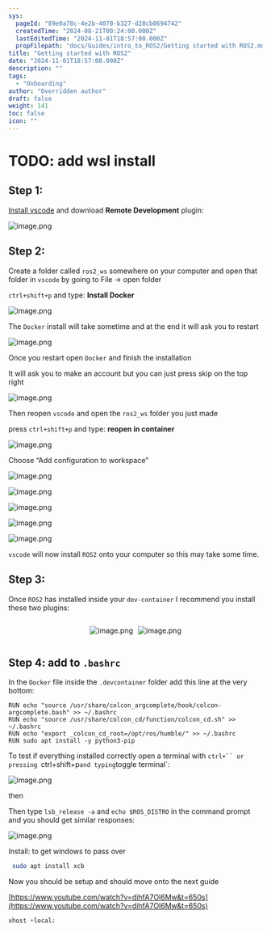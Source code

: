 ```yaml
---
sys:
  pageId: "89e0a78c-4e2b-4070-b327-d28cb0694742"
  createdTime: "2024-08-21T00:24:00.000Z"
  lastEditedTime: "2024-11-01T18:57:00.000Z"
  propFilepath: "docs/Guides/intro_to_ROS2/Getting started with ROS2.md"
title: "Getting started with ROS2"
date: "2024-11-01T18:57:00.000Z"
description: ""
tags:
  - "Onboarding"
author: "Overridden author"
draft: false
weight: 141
toc: false
icon: ""
---
```


# TODO: add wsl install

## Step 1:

[Install vscode](https://code.visualstudio.com/download) and download **Remote Development** plugin:

![image.png](https://prod-files-secure.s3.us-west-2.amazonaws.com/d518164a-d88e-44d1-a4ee-3adb3bd8bce0/efb52993-1881-4a40-b95e-6f020334f022/image.png?X-Amz-Algorithm=AWS4-HMAC-SHA256&X-Amz-Content-Sha256=UNSIGNED-PAYLOAD&X-Amz-Credential=ASIAZI2LB4663PQKSZHP%2F20250401%2Fus-west-2%2Fs3%2Faws4_request&X-Amz-Date=20250401T132051Z&X-Amz-Expires=3600&X-Amz-Security-Token=IQoJb3JpZ2luX2VjEFUaCXVzLXdlc3QtMiJHMEUCIA57IhBV%2BBQ7YUKAShoLjgYI2W5kk1SBA7gbq82EDBJDAiEA4%2Bau2yU4WHHoeNFZuBFzq0h2UVaWrXDD9EfmlTX75ZgqiAQIvv%2F%2F%2F%2F%2F%2F%2F%2F%2F%2FARAAGgw2Mzc0MjMxODM4MDUiDJgKbqUkaBVfmPQbaSrcA%2BjiYqREHPedBKN7tuHsQHC6hDva5mRHZ0yyIMfd3R2yJqOoHyPcYzTPCEdgQDDWyrba5LZpKAhYUaH8%2F4JysEmp99NHUN5SyuUR5st%2F9GVCRMwVFY6Xw4i0cNHVYCd3l%2B5meotB6L3O3NoaSgOGSIEASN9j0MGnbjsIqmZX%2Bp7y2u0SCsI72BRtLSn34uXBawXxg6SNwao%2BLw8cBXz7MlxU09MdepQo38Tc4%2BWHsuLyEL39OOVbZEUhe6iCLCyIkExs51Ll1ezMCD1dZRQahl0g7IsRQdaYH2ma8DdR34jdWWHY10HSpqEwWIZQ7d53DszgAFs473PwfuximjWp%2BVu%2B6RWmIZyD1AJDM4gRVzfK4ppHU6GvTkSDiLzNeMUfwCxqKX6RmYgMMy3n5ebcggvO6P094Lz6c30KvE1k%2BIkGgDQSlS0FGd6jpHKIidgWm0OcD8W64MES7Ndjdd5rYfSzd2szm%2FeFOcbnucWQ%2Frp%2F9Hg0wdv2cTT5lqyHkwfOrOH2TrFSj7nQ7lyEK2nCZKseCkiPf5b2rTUKsoL2xPP84jjZwl13u1T9cZOSqIiKuMMAIF1nbdqC6zTAuxDZsypcGaPcTpDOMXmegm0dniKurFsXklqx9tAcK3G7MNC3r78GOqUB4KP9dldD6%2BzeTBeiJJ2MEV%2Bh5x2Qdeo%2F0W0dUp3LWdXcq0Qrq6tRRddEC%2FgIYNn0PArDxBzfaM2FWTkpnI%2BL%2Fn7OWt6%2FL31PcFBX0wj7akqX39tayPFnwaAUGrtWUascgt0WjX7U4eJ4sBzRwCV7ytv%2FFYeWB%2BvbRxXU2K6yqh9GQpKhX%2BgR43dgxNFJdbKr6l0AxIOOLzC67fU4hUGUeSbX%2BT%2Bh&X-Amz-Signature=1e714af7ff666b8a11218111eb0fb3af74cc007b38722055fe59e0636f729b0e&X-Amz-SignedHeaders=host&x-id=GetObject)

## Step 2:

Create a folder called `ros2_ws` somewhere on your computer and open that folder in `vscode` by going to File → open folder 

`ctrl+shift+p` and type: **Install Docker**

![image.png](https://prod-files-secure.s3.us-west-2.amazonaws.com/d518164a-d88e-44d1-a4ee-3adb3bd8bce0/2269dc0e-1cd5-47ff-bceb-c04ad9b2eab0/image.png?X-Amz-Algorithm=AWS4-HMAC-SHA256&X-Amz-Content-Sha256=UNSIGNED-PAYLOAD&X-Amz-Credential=ASIAZI2LB4663PQKSZHP%2F20250401%2Fus-west-2%2Fs3%2Faws4_request&X-Amz-Date=20250401T132051Z&X-Amz-Expires=3600&X-Amz-Security-Token=IQoJb3JpZ2luX2VjEFUaCXVzLXdlc3QtMiJHMEUCIA57IhBV%2BBQ7YUKAShoLjgYI2W5kk1SBA7gbq82EDBJDAiEA4%2Bau2yU4WHHoeNFZuBFzq0h2UVaWrXDD9EfmlTX75ZgqiAQIvv%2F%2F%2F%2F%2F%2F%2F%2F%2F%2FARAAGgw2Mzc0MjMxODM4MDUiDJgKbqUkaBVfmPQbaSrcA%2BjiYqREHPedBKN7tuHsQHC6hDva5mRHZ0yyIMfd3R2yJqOoHyPcYzTPCEdgQDDWyrba5LZpKAhYUaH8%2F4JysEmp99NHUN5SyuUR5st%2F9GVCRMwVFY6Xw4i0cNHVYCd3l%2B5meotB6L3O3NoaSgOGSIEASN9j0MGnbjsIqmZX%2Bp7y2u0SCsI72BRtLSn34uXBawXxg6SNwao%2BLw8cBXz7MlxU09MdepQo38Tc4%2BWHsuLyEL39OOVbZEUhe6iCLCyIkExs51Ll1ezMCD1dZRQahl0g7IsRQdaYH2ma8DdR34jdWWHY10HSpqEwWIZQ7d53DszgAFs473PwfuximjWp%2BVu%2B6RWmIZyD1AJDM4gRVzfK4ppHU6GvTkSDiLzNeMUfwCxqKX6RmYgMMy3n5ebcggvO6P094Lz6c30KvE1k%2BIkGgDQSlS0FGd6jpHKIidgWm0OcD8W64MES7Ndjdd5rYfSzd2szm%2FeFOcbnucWQ%2Frp%2F9Hg0wdv2cTT5lqyHkwfOrOH2TrFSj7nQ7lyEK2nCZKseCkiPf5b2rTUKsoL2xPP84jjZwl13u1T9cZOSqIiKuMMAIF1nbdqC6zTAuxDZsypcGaPcTpDOMXmegm0dniKurFsXklqx9tAcK3G7MNC3r78GOqUB4KP9dldD6%2BzeTBeiJJ2MEV%2Bh5x2Qdeo%2F0W0dUp3LWdXcq0Qrq6tRRddEC%2FgIYNn0PArDxBzfaM2FWTkpnI%2BL%2Fn7OWt6%2FL31PcFBX0wj7akqX39tayPFnwaAUGrtWUascgt0WjX7U4eJ4sBzRwCV7ytv%2FFYeWB%2BvbRxXU2K6yqh9GQpKhX%2BgR43dgxNFJdbKr6l0AxIOOLzC67fU4hUGUeSbX%2BT%2Bh&X-Amz-Signature=b3ccb31bf024e80f54a81a1b09c4d1993038c48e8aef080e95ec4184ca551edf&X-Amz-SignedHeaders=host&x-id=GetObject)

The `Docker` install will take sometime and at the end it will ask you to restart

![image.png](https://prod-files-secure.s3.us-west-2.amazonaws.com/d518164a-d88e-44d1-a4ee-3adb3bd8bce0/ed233f78-be33-4b1f-b89c-9c346c0e961e/image.png?X-Amz-Algorithm=AWS4-HMAC-SHA256&X-Amz-Content-Sha256=UNSIGNED-PAYLOAD&X-Amz-Credential=ASIAZI2LB4663PQKSZHP%2F20250401%2Fus-west-2%2Fs3%2Faws4_request&X-Amz-Date=20250401T132051Z&X-Amz-Expires=3600&X-Amz-Security-Token=IQoJb3JpZ2luX2VjEFUaCXVzLXdlc3QtMiJHMEUCIA57IhBV%2BBQ7YUKAShoLjgYI2W5kk1SBA7gbq82EDBJDAiEA4%2Bau2yU4WHHoeNFZuBFzq0h2UVaWrXDD9EfmlTX75ZgqiAQIvv%2F%2F%2F%2F%2F%2F%2F%2F%2F%2FARAAGgw2Mzc0MjMxODM4MDUiDJgKbqUkaBVfmPQbaSrcA%2BjiYqREHPedBKN7tuHsQHC6hDva5mRHZ0yyIMfd3R2yJqOoHyPcYzTPCEdgQDDWyrba5LZpKAhYUaH8%2F4JysEmp99NHUN5SyuUR5st%2F9GVCRMwVFY6Xw4i0cNHVYCd3l%2B5meotB6L3O3NoaSgOGSIEASN9j0MGnbjsIqmZX%2Bp7y2u0SCsI72BRtLSn34uXBawXxg6SNwao%2BLw8cBXz7MlxU09MdepQo38Tc4%2BWHsuLyEL39OOVbZEUhe6iCLCyIkExs51Ll1ezMCD1dZRQahl0g7IsRQdaYH2ma8DdR34jdWWHY10HSpqEwWIZQ7d53DszgAFs473PwfuximjWp%2BVu%2B6RWmIZyD1AJDM4gRVzfK4ppHU6GvTkSDiLzNeMUfwCxqKX6RmYgMMy3n5ebcggvO6P094Lz6c30KvE1k%2BIkGgDQSlS0FGd6jpHKIidgWm0OcD8W64MES7Ndjdd5rYfSzd2szm%2FeFOcbnucWQ%2Frp%2F9Hg0wdv2cTT5lqyHkwfOrOH2TrFSj7nQ7lyEK2nCZKseCkiPf5b2rTUKsoL2xPP84jjZwl13u1T9cZOSqIiKuMMAIF1nbdqC6zTAuxDZsypcGaPcTpDOMXmegm0dniKurFsXklqx9tAcK3G7MNC3r78GOqUB4KP9dldD6%2BzeTBeiJJ2MEV%2Bh5x2Qdeo%2F0W0dUp3LWdXcq0Qrq6tRRddEC%2FgIYNn0PArDxBzfaM2FWTkpnI%2BL%2Fn7OWt6%2FL31PcFBX0wj7akqX39tayPFnwaAUGrtWUascgt0WjX7U4eJ4sBzRwCV7ytv%2FFYeWB%2BvbRxXU2K6yqh9GQpKhX%2BgR43dgxNFJdbKr6l0AxIOOLzC67fU4hUGUeSbX%2BT%2Bh&X-Amz-Signature=e302c7c1ae046046f022d3a0aa16574bf462cda0038d973b69e3fd9cadf2b4d0&X-Amz-SignedHeaders=host&x-id=GetObject)

Once you restart open `Docker` and finish the installation

It will ask you to make an account but you can just press skip on the top right

![image.png](https://prod-files-secure.s3.us-west-2.amazonaws.com/d518164a-d88e-44d1-a4ee-3adb3bd8bce0/21010ad9-1659-4fd9-9f59-9932a09b2a3d/image.png?X-Amz-Algorithm=AWS4-HMAC-SHA256&X-Amz-Content-Sha256=UNSIGNED-PAYLOAD&X-Amz-Credential=ASIAZI2LB4663PQKSZHP%2F20250401%2Fus-west-2%2Fs3%2Faws4_request&X-Amz-Date=20250401T132051Z&X-Amz-Expires=3600&X-Amz-Security-Token=IQoJb3JpZ2luX2VjEFUaCXVzLXdlc3QtMiJHMEUCIA57IhBV%2BBQ7YUKAShoLjgYI2W5kk1SBA7gbq82EDBJDAiEA4%2Bau2yU4WHHoeNFZuBFzq0h2UVaWrXDD9EfmlTX75ZgqiAQIvv%2F%2F%2F%2F%2F%2F%2F%2F%2F%2FARAAGgw2Mzc0MjMxODM4MDUiDJgKbqUkaBVfmPQbaSrcA%2BjiYqREHPedBKN7tuHsQHC6hDva5mRHZ0yyIMfd3R2yJqOoHyPcYzTPCEdgQDDWyrba5LZpKAhYUaH8%2F4JysEmp99NHUN5SyuUR5st%2F9GVCRMwVFY6Xw4i0cNHVYCd3l%2B5meotB6L3O3NoaSgOGSIEASN9j0MGnbjsIqmZX%2Bp7y2u0SCsI72BRtLSn34uXBawXxg6SNwao%2BLw8cBXz7MlxU09MdepQo38Tc4%2BWHsuLyEL39OOVbZEUhe6iCLCyIkExs51Ll1ezMCD1dZRQahl0g7IsRQdaYH2ma8DdR34jdWWHY10HSpqEwWIZQ7d53DszgAFs473PwfuximjWp%2BVu%2B6RWmIZyD1AJDM4gRVzfK4ppHU6GvTkSDiLzNeMUfwCxqKX6RmYgMMy3n5ebcggvO6P094Lz6c30KvE1k%2BIkGgDQSlS0FGd6jpHKIidgWm0OcD8W64MES7Ndjdd5rYfSzd2szm%2FeFOcbnucWQ%2Frp%2F9Hg0wdv2cTT5lqyHkwfOrOH2TrFSj7nQ7lyEK2nCZKseCkiPf5b2rTUKsoL2xPP84jjZwl13u1T9cZOSqIiKuMMAIF1nbdqC6zTAuxDZsypcGaPcTpDOMXmegm0dniKurFsXklqx9tAcK3G7MNC3r78GOqUB4KP9dldD6%2BzeTBeiJJ2MEV%2Bh5x2Qdeo%2F0W0dUp3LWdXcq0Qrq6tRRddEC%2FgIYNn0PArDxBzfaM2FWTkpnI%2BL%2Fn7OWt6%2FL31PcFBX0wj7akqX39tayPFnwaAUGrtWUascgt0WjX7U4eJ4sBzRwCV7ytv%2FFYeWB%2BvbRxXU2K6yqh9GQpKhX%2BgR43dgxNFJdbKr6l0AxIOOLzC67fU4hUGUeSbX%2BT%2Bh&X-Amz-Signature=a35e5b99f81b984f0d10412f645f32cbfc47e124aa14543185ad623ff197b978&X-Amz-SignedHeaders=host&x-id=GetObject)

Then reopen `vscode` and open the `ros2_ws` folder you just made

press `ctrl+shift+p` and type: **reopen in container**

![image.png](https://prod-files-secure.s3.us-west-2.amazonaws.com/d518164a-d88e-44d1-a4ee-3adb3bd8bce0/4e93b8c2-41ad-488c-8095-c74205196118/image.png?X-Amz-Algorithm=AWS4-HMAC-SHA256&X-Amz-Content-Sha256=UNSIGNED-PAYLOAD&X-Amz-Credential=ASIAZI2LB4663PQKSZHP%2F20250401%2Fus-west-2%2Fs3%2Faws4_request&X-Amz-Date=20250401T132051Z&X-Amz-Expires=3600&X-Amz-Security-Token=IQoJb3JpZ2luX2VjEFUaCXVzLXdlc3QtMiJHMEUCIA57IhBV%2BBQ7YUKAShoLjgYI2W5kk1SBA7gbq82EDBJDAiEA4%2Bau2yU4WHHoeNFZuBFzq0h2UVaWrXDD9EfmlTX75ZgqiAQIvv%2F%2F%2F%2F%2F%2F%2F%2F%2F%2FARAAGgw2Mzc0MjMxODM4MDUiDJgKbqUkaBVfmPQbaSrcA%2BjiYqREHPedBKN7tuHsQHC6hDva5mRHZ0yyIMfd3R2yJqOoHyPcYzTPCEdgQDDWyrba5LZpKAhYUaH8%2F4JysEmp99NHUN5SyuUR5st%2F9GVCRMwVFY6Xw4i0cNHVYCd3l%2B5meotB6L3O3NoaSgOGSIEASN9j0MGnbjsIqmZX%2Bp7y2u0SCsI72BRtLSn34uXBawXxg6SNwao%2BLw8cBXz7MlxU09MdepQo38Tc4%2BWHsuLyEL39OOVbZEUhe6iCLCyIkExs51Ll1ezMCD1dZRQahl0g7IsRQdaYH2ma8DdR34jdWWHY10HSpqEwWIZQ7d53DszgAFs473PwfuximjWp%2BVu%2B6RWmIZyD1AJDM4gRVzfK4ppHU6GvTkSDiLzNeMUfwCxqKX6RmYgMMy3n5ebcggvO6P094Lz6c30KvE1k%2BIkGgDQSlS0FGd6jpHKIidgWm0OcD8W64MES7Ndjdd5rYfSzd2szm%2FeFOcbnucWQ%2Frp%2F9Hg0wdv2cTT5lqyHkwfOrOH2TrFSj7nQ7lyEK2nCZKseCkiPf5b2rTUKsoL2xPP84jjZwl13u1T9cZOSqIiKuMMAIF1nbdqC6zTAuxDZsypcGaPcTpDOMXmegm0dniKurFsXklqx9tAcK3G7MNC3r78GOqUB4KP9dldD6%2BzeTBeiJJ2MEV%2Bh5x2Qdeo%2F0W0dUp3LWdXcq0Qrq6tRRddEC%2FgIYNn0PArDxBzfaM2FWTkpnI%2BL%2Fn7OWt6%2FL31PcFBX0wj7akqX39tayPFnwaAUGrtWUascgt0WjX7U4eJ4sBzRwCV7ytv%2FFYeWB%2BvbRxXU2K6yqh9GQpKhX%2BgR43dgxNFJdbKr6l0AxIOOLzC67fU4hUGUeSbX%2BT%2Bh&X-Amz-Signature=61cf35fc3275e1e80961e1953769d8acdd0e0133168b9055bdc456ba097a3e7f&X-Amz-SignedHeaders=host&x-id=GetObject)

Choose “Add configuration to workspace”

![image.png](https://prod-files-secure.s3.us-west-2.amazonaws.com/d518164a-d88e-44d1-a4ee-3adb3bd8bce0/9560b282-5060-4989-ba37-97e7b2c22476/image.png?X-Amz-Algorithm=AWS4-HMAC-SHA256&X-Amz-Content-Sha256=UNSIGNED-PAYLOAD&X-Amz-Credential=ASIAZI2LB4663PQKSZHP%2F20250401%2Fus-west-2%2Fs3%2Faws4_request&X-Amz-Date=20250401T132051Z&X-Amz-Expires=3600&X-Amz-Security-Token=IQoJb3JpZ2luX2VjEFUaCXVzLXdlc3QtMiJHMEUCIA57IhBV%2BBQ7YUKAShoLjgYI2W5kk1SBA7gbq82EDBJDAiEA4%2Bau2yU4WHHoeNFZuBFzq0h2UVaWrXDD9EfmlTX75ZgqiAQIvv%2F%2F%2F%2F%2F%2F%2F%2F%2F%2FARAAGgw2Mzc0MjMxODM4MDUiDJgKbqUkaBVfmPQbaSrcA%2BjiYqREHPedBKN7tuHsQHC6hDva5mRHZ0yyIMfd3R2yJqOoHyPcYzTPCEdgQDDWyrba5LZpKAhYUaH8%2F4JysEmp99NHUN5SyuUR5st%2F9GVCRMwVFY6Xw4i0cNHVYCd3l%2B5meotB6L3O3NoaSgOGSIEASN9j0MGnbjsIqmZX%2Bp7y2u0SCsI72BRtLSn34uXBawXxg6SNwao%2BLw8cBXz7MlxU09MdepQo38Tc4%2BWHsuLyEL39OOVbZEUhe6iCLCyIkExs51Ll1ezMCD1dZRQahl0g7IsRQdaYH2ma8DdR34jdWWHY10HSpqEwWIZQ7d53DszgAFs473PwfuximjWp%2BVu%2B6RWmIZyD1AJDM4gRVzfK4ppHU6GvTkSDiLzNeMUfwCxqKX6RmYgMMy3n5ebcggvO6P094Lz6c30KvE1k%2BIkGgDQSlS0FGd6jpHKIidgWm0OcD8W64MES7Ndjdd5rYfSzd2szm%2FeFOcbnucWQ%2Frp%2F9Hg0wdv2cTT5lqyHkwfOrOH2TrFSj7nQ7lyEK2nCZKseCkiPf5b2rTUKsoL2xPP84jjZwl13u1T9cZOSqIiKuMMAIF1nbdqC6zTAuxDZsypcGaPcTpDOMXmegm0dniKurFsXklqx9tAcK3G7MNC3r78GOqUB4KP9dldD6%2BzeTBeiJJ2MEV%2Bh5x2Qdeo%2F0W0dUp3LWdXcq0Qrq6tRRddEC%2FgIYNn0PArDxBzfaM2FWTkpnI%2BL%2Fn7OWt6%2FL31PcFBX0wj7akqX39tayPFnwaAUGrtWUascgt0WjX7U4eJ4sBzRwCV7ytv%2FFYeWB%2BvbRxXU2K6yqh9GQpKhX%2BgR43dgxNFJdbKr6l0AxIOOLzC67fU4hUGUeSbX%2BT%2Bh&X-Amz-Signature=4c8f257248f80bf424b231a188f0e29d1178879668173a2e6ec4ecd84bc9a6fe&X-Amz-SignedHeaders=host&x-id=GetObject)

![image.png](https://prod-files-secure.s3.us-west-2.amazonaws.com/d518164a-d88e-44d1-a4ee-3adb3bd8bce0/2ee63f81-886b-48e8-a553-dc6e5eac99e4/image.png?X-Amz-Algorithm=AWS4-HMAC-SHA256&X-Amz-Content-Sha256=UNSIGNED-PAYLOAD&X-Amz-Credential=ASIAZI2LB4663PQKSZHP%2F20250401%2Fus-west-2%2Fs3%2Faws4_request&X-Amz-Date=20250401T132051Z&X-Amz-Expires=3600&X-Amz-Security-Token=IQoJb3JpZ2luX2VjEFUaCXVzLXdlc3QtMiJHMEUCIA57IhBV%2BBQ7YUKAShoLjgYI2W5kk1SBA7gbq82EDBJDAiEA4%2Bau2yU4WHHoeNFZuBFzq0h2UVaWrXDD9EfmlTX75ZgqiAQIvv%2F%2F%2F%2F%2F%2F%2F%2F%2F%2FARAAGgw2Mzc0MjMxODM4MDUiDJgKbqUkaBVfmPQbaSrcA%2BjiYqREHPedBKN7tuHsQHC6hDva5mRHZ0yyIMfd3R2yJqOoHyPcYzTPCEdgQDDWyrba5LZpKAhYUaH8%2F4JysEmp99NHUN5SyuUR5st%2F9GVCRMwVFY6Xw4i0cNHVYCd3l%2B5meotB6L3O3NoaSgOGSIEASN9j0MGnbjsIqmZX%2Bp7y2u0SCsI72BRtLSn34uXBawXxg6SNwao%2BLw8cBXz7MlxU09MdepQo38Tc4%2BWHsuLyEL39OOVbZEUhe6iCLCyIkExs51Ll1ezMCD1dZRQahl0g7IsRQdaYH2ma8DdR34jdWWHY10HSpqEwWIZQ7d53DszgAFs473PwfuximjWp%2BVu%2B6RWmIZyD1AJDM4gRVzfK4ppHU6GvTkSDiLzNeMUfwCxqKX6RmYgMMy3n5ebcggvO6P094Lz6c30KvE1k%2BIkGgDQSlS0FGd6jpHKIidgWm0OcD8W64MES7Ndjdd5rYfSzd2szm%2FeFOcbnucWQ%2Frp%2F9Hg0wdv2cTT5lqyHkwfOrOH2TrFSj7nQ7lyEK2nCZKseCkiPf5b2rTUKsoL2xPP84jjZwl13u1T9cZOSqIiKuMMAIF1nbdqC6zTAuxDZsypcGaPcTpDOMXmegm0dniKurFsXklqx9tAcK3G7MNC3r78GOqUB4KP9dldD6%2BzeTBeiJJ2MEV%2Bh5x2Qdeo%2F0W0dUp3LWdXcq0Qrq6tRRddEC%2FgIYNn0PArDxBzfaM2FWTkpnI%2BL%2Fn7OWt6%2FL31PcFBX0wj7akqX39tayPFnwaAUGrtWUascgt0WjX7U4eJ4sBzRwCV7ytv%2FFYeWB%2BvbRxXU2K6yqh9GQpKhX%2BgR43dgxNFJdbKr6l0AxIOOLzC67fU4hUGUeSbX%2BT%2Bh&X-Amz-Signature=d61eed05d85288783d8402ea3e3348f1e3850a11755f776214c0ee391ad4238c&X-Amz-SignedHeaders=host&x-id=GetObject)

![image.png](https://prod-files-secure.s3.us-west-2.amazonaws.com/d518164a-d88e-44d1-a4ee-3adb3bd8bce0/ae1580b2-b048-407e-aed9-b584224a7a04/image.png?X-Amz-Algorithm=AWS4-HMAC-SHA256&X-Amz-Content-Sha256=UNSIGNED-PAYLOAD&X-Amz-Credential=ASIAZI2LB4663PQKSZHP%2F20250401%2Fus-west-2%2Fs3%2Faws4_request&X-Amz-Date=20250401T132051Z&X-Amz-Expires=3600&X-Amz-Security-Token=IQoJb3JpZ2luX2VjEFUaCXVzLXdlc3QtMiJHMEUCIA57IhBV%2BBQ7YUKAShoLjgYI2W5kk1SBA7gbq82EDBJDAiEA4%2Bau2yU4WHHoeNFZuBFzq0h2UVaWrXDD9EfmlTX75ZgqiAQIvv%2F%2F%2F%2F%2F%2F%2F%2F%2F%2FARAAGgw2Mzc0MjMxODM4MDUiDJgKbqUkaBVfmPQbaSrcA%2BjiYqREHPedBKN7tuHsQHC6hDva5mRHZ0yyIMfd3R2yJqOoHyPcYzTPCEdgQDDWyrba5LZpKAhYUaH8%2F4JysEmp99NHUN5SyuUR5st%2F9GVCRMwVFY6Xw4i0cNHVYCd3l%2B5meotB6L3O3NoaSgOGSIEASN9j0MGnbjsIqmZX%2Bp7y2u0SCsI72BRtLSn34uXBawXxg6SNwao%2BLw8cBXz7MlxU09MdepQo38Tc4%2BWHsuLyEL39OOVbZEUhe6iCLCyIkExs51Ll1ezMCD1dZRQahl0g7IsRQdaYH2ma8DdR34jdWWHY10HSpqEwWIZQ7d53DszgAFs473PwfuximjWp%2BVu%2B6RWmIZyD1AJDM4gRVzfK4ppHU6GvTkSDiLzNeMUfwCxqKX6RmYgMMy3n5ebcggvO6P094Lz6c30KvE1k%2BIkGgDQSlS0FGd6jpHKIidgWm0OcD8W64MES7Ndjdd5rYfSzd2szm%2FeFOcbnucWQ%2Frp%2F9Hg0wdv2cTT5lqyHkwfOrOH2TrFSj7nQ7lyEK2nCZKseCkiPf5b2rTUKsoL2xPP84jjZwl13u1T9cZOSqIiKuMMAIF1nbdqC6zTAuxDZsypcGaPcTpDOMXmegm0dniKurFsXklqx9tAcK3G7MNC3r78GOqUB4KP9dldD6%2BzeTBeiJJ2MEV%2Bh5x2Qdeo%2F0W0dUp3LWdXcq0Qrq6tRRddEC%2FgIYNn0PArDxBzfaM2FWTkpnI%2BL%2Fn7OWt6%2FL31PcFBX0wj7akqX39tayPFnwaAUGrtWUascgt0WjX7U4eJ4sBzRwCV7ytv%2FFYeWB%2BvbRxXU2K6yqh9GQpKhX%2BgR43dgxNFJdbKr6l0AxIOOLzC67fU4hUGUeSbX%2BT%2Bh&X-Amz-Signature=5a83996aba93c1f8d2806c60fcf41c055b923e1c4955d83ed90cb2f8be688535&X-Amz-SignedHeaders=host&x-id=GetObject)

![image.png](https://prod-files-secure.s3.us-west-2.amazonaws.com/d518164a-d88e-44d1-a4ee-3adb3bd8bce0/53255b28-f75e-430f-b9e3-c0ac8577e42b/image.png?X-Amz-Algorithm=AWS4-HMAC-SHA256&X-Amz-Content-Sha256=UNSIGNED-PAYLOAD&X-Amz-Credential=ASIAZI2LB4663PQKSZHP%2F20250401%2Fus-west-2%2Fs3%2Faws4_request&X-Amz-Date=20250401T132051Z&X-Amz-Expires=3600&X-Amz-Security-Token=IQoJb3JpZ2luX2VjEFUaCXVzLXdlc3QtMiJHMEUCIA57IhBV%2BBQ7YUKAShoLjgYI2W5kk1SBA7gbq82EDBJDAiEA4%2Bau2yU4WHHoeNFZuBFzq0h2UVaWrXDD9EfmlTX75ZgqiAQIvv%2F%2F%2F%2F%2F%2F%2F%2F%2F%2FARAAGgw2Mzc0MjMxODM4MDUiDJgKbqUkaBVfmPQbaSrcA%2BjiYqREHPedBKN7tuHsQHC6hDva5mRHZ0yyIMfd3R2yJqOoHyPcYzTPCEdgQDDWyrba5LZpKAhYUaH8%2F4JysEmp99NHUN5SyuUR5st%2F9GVCRMwVFY6Xw4i0cNHVYCd3l%2B5meotB6L3O3NoaSgOGSIEASN9j0MGnbjsIqmZX%2Bp7y2u0SCsI72BRtLSn34uXBawXxg6SNwao%2BLw8cBXz7MlxU09MdepQo38Tc4%2BWHsuLyEL39OOVbZEUhe6iCLCyIkExs51Ll1ezMCD1dZRQahl0g7IsRQdaYH2ma8DdR34jdWWHY10HSpqEwWIZQ7d53DszgAFs473PwfuximjWp%2BVu%2B6RWmIZyD1AJDM4gRVzfK4ppHU6GvTkSDiLzNeMUfwCxqKX6RmYgMMy3n5ebcggvO6P094Lz6c30KvE1k%2BIkGgDQSlS0FGd6jpHKIidgWm0OcD8W64MES7Ndjdd5rYfSzd2szm%2FeFOcbnucWQ%2Frp%2F9Hg0wdv2cTT5lqyHkwfOrOH2TrFSj7nQ7lyEK2nCZKseCkiPf5b2rTUKsoL2xPP84jjZwl13u1T9cZOSqIiKuMMAIF1nbdqC6zTAuxDZsypcGaPcTpDOMXmegm0dniKurFsXklqx9tAcK3G7MNC3r78GOqUB4KP9dldD6%2BzeTBeiJJ2MEV%2Bh5x2Qdeo%2F0W0dUp3LWdXcq0Qrq6tRRddEC%2FgIYNn0PArDxBzfaM2FWTkpnI%2BL%2Fn7OWt6%2FL31PcFBX0wj7akqX39tayPFnwaAUGrtWUascgt0WjX7U4eJ4sBzRwCV7ytv%2FFYeWB%2BvbRxXU2K6yqh9GQpKhX%2BgR43dgxNFJdbKr6l0AxIOOLzC67fU4hUGUeSbX%2BT%2Bh&X-Amz-Signature=cc6148ea47104bab0c42852741711d5a019c7b4e849aca1a4d3f41eb38b339cd&X-Amz-SignedHeaders=host&x-id=GetObject)

![image.png](https://prod-files-secure.s3.us-west-2.amazonaws.com/d518164a-d88e-44d1-a4ee-3adb3bd8bce0/7c562767-5af9-4ffb-97d1-327bcdf4ee00/image.png?X-Amz-Algorithm=AWS4-HMAC-SHA256&X-Amz-Content-Sha256=UNSIGNED-PAYLOAD&X-Amz-Credential=ASIAZI2LB4663PQKSZHP%2F20250401%2Fus-west-2%2Fs3%2Faws4_request&X-Amz-Date=20250401T132051Z&X-Amz-Expires=3600&X-Amz-Security-Token=IQoJb3JpZ2luX2VjEFUaCXVzLXdlc3QtMiJHMEUCIA57IhBV%2BBQ7YUKAShoLjgYI2W5kk1SBA7gbq82EDBJDAiEA4%2Bau2yU4WHHoeNFZuBFzq0h2UVaWrXDD9EfmlTX75ZgqiAQIvv%2F%2F%2F%2F%2F%2F%2F%2F%2F%2FARAAGgw2Mzc0MjMxODM4MDUiDJgKbqUkaBVfmPQbaSrcA%2BjiYqREHPedBKN7tuHsQHC6hDva5mRHZ0yyIMfd3R2yJqOoHyPcYzTPCEdgQDDWyrba5LZpKAhYUaH8%2F4JysEmp99NHUN5SyuUR5st%2F9GVCRMwVFY6Xw4i0cNHVYCd3l%2B5meotB6L3O3NoaSgOGSIEASN9j0MGnbjsIqmZX%2Bp7y2u0SCsI72BRtLSn34uXBawXxg6SNwao%2BLw8cBXz7MlxU09MdepQo38Tc4%2BWHsuLyEL39OOVbZEUhe6iCLCyIkExs51Ll1ezMCD1dZRQahl0g7IsRQdaYH2ma8DdR34jdWWHY10HSpqEwWIZQ7d53DszgAFs473PwfuximjWp%2BVu%2B6RWmIZyD1AJDM4gRVzfK4ppHU6GvTkSDiLzNeMUfwCxqKX6RmYgMMy3n5ebcggvO6P094Lz6c30KvE1k%2BIkGgDQSlS0FGd6jpHKIidgWm0OcD8W64MES7Ndjdd5rYfSzd2szm%2FeFOcbnucWQ%2Frp%2F9Hg0wdv2cTT5lqyHkwfOrOH2TrFSj7nQ7lyEK2nCZKseCkiPf5b2rTUKsoL2xPP84jjZwl13u1T9cZOSqIiKuMMAIF1nbdqC6zTAuxDZsypcGaPcTpDOMXmegm0dniKurFsXklqx9tAcK3G7MNC3r78GOqUB4KP9dldD6%2BzeTBeiJJ2MEV%2Bh5x2Qdeo%2F0W0dUp3LWdXcq0Qrq6tRRddEC%2FgIYNn0PArDxBzfaM2FWTkpnI%2BL%2Fn7OWt6%2FL31PcFBX0wj7akqX39tayPFnwaAUGrtWUascgt0WjX7U4eJ4sBzRwCV7ytv%2FFYeWB%2BvbRxXU2K6yqh9GQpKhX%2BgR43dgxNFJdbKr6l0AxIOOLzC67fU4hUGUeSbX%2BT%2Bh&X-Amz-Signature=ad361eed7d57c2627b208bf1b28c2eaaaad2e1563d3eaeb74b3f37189d437af2&X-Amz-SignedHeaders=host&x-id=GetObject)

`vscode` will now install `ROS2` onto your computer so this may take some time.

## Step 3:

Once `ROS2` has installed inside your `dev-container` I recommend you install these two plugins:

<div style="display: flex;flex-direction: row; column-gap:10px; max-width: 630px;justify-content: center;">
<div>

![image.png](https://prod-files-secure.s3.us-west-2.amazonaws.com/d518164a-d88e-44d1-a4ee-3adb3bd8bce0/3fc3d550-5a54-4ba1-ba6b-faa01cdb7369/image.png?X-Amz-Algorithm=AWS4-HMAC-SHA256&X-Amz-Content-Sha256=UNSIGNED-PAYLOAD&X-Amz-Credential=ASIAZI2LB4664ZOLM2UZ%2F20250401%2Fus-west-2%2Fs3%2Faws4_request&X-Amz-Date=20250401T132057Z&X-Amz-Expires=3600&X-Amz-Security-Token=IQoJb3JpZ2luX2VjEFUaCXVzLXdlc3QtMiJGMEQCICk8wo%2FHMuZQoKUuR9bRsKft%2Bg6NFQWGCePXP6e%2BajGgAiAV1z%2BFHY4PKT6Lv7yH6rNgYNO6TiZuuOZzYx5WEWCR6yqIBAi%2B%2F%2F%2F%2F%2F%2F%2F%2F%2F%2F8BEAAaDDYzNzQyMzE4MzgwNSIMmCTvWDqbJpvCGW8xKtwD9iKbgM0yIiuQXRuaNkMLdioWejTO5tDA0APgNTtKmjdDbxHCL3aQJ8E%2BotJ1KBjdEKzwfyJz5GWaVaJY%2BeY%2F%2F4mV8xvPUIQycEz92bck%2Btewxm7GC48yHn2xNHptB7uJg7HNbn%2BUVk9Ike0QBmTUXf1wHR8UC5Tv%2FQFKYM1ojxURY1XSk%2BcW9sSxmjMSuM7Q9qqCfHVT%2B%2BnIDSUlc9F7kktXDkrRkGOcITk8XkP11SyfloCjNTf4AHp2D81uP3VOCyYVqw%2B1VVo3TnIaafbkx%2BfEvxIMFDHx8ZVnfKQIRSnrT7bHLCqw5mT2VTRXnObgPyQe7DJMYAGiIT1zsTRrV2rjaN%2BIzYpMxn3SVHLytE8M4QI4KiV30SSqMbc8TL4glQFY5chyE31zDDfA7GXKg8nuh8qX6YYGtt1cbfN%2FxuY9u%2F66HUmXQS0paE4%2FjSPTPBsGUlbN%2F46il7UKdLUgsuXKzgyXSj98l%2FSSK7lzvMUm0%2BuEUMHLP5Bjqwy5HqYDavfWpKFI%2FsYSPN7BVhvrykv3VQb2wVWMfeHTntNRVRf2PqZhigWboqTqCfvTq2O07Aidg%2BviA7QSIWKBf6G3bD7T4qcBNy3Xgg2CzLM1CoQk0Qd8BfWE64dEBb8w%2FLavvwY6pgFlqPgpHFyw%2FKSpVL4k%2FIEuNa%2Fti77oFeS2xaeJkUfhB85IJNvbRwwuqRmqujbkZLrNGnpqVw5yEIAE%2FtfNtLOSjAHSkMvqHFEdXry2Y0YyN%2Fb1gqdvulom2X%2Fz0zBnmG5RDirwRjACWStVJ2WCaH3oOEQx7Z4Y1DYokRBQdgQ9mtN9oVm0O8TolSJeSXM2E65wXgY%2ByOkKIoUj%2F38IAyZumXAQOrCW&X-Amz-Signature=3e639240d9220bdbee3542f387de01c5e3991f0a94e9a82c3c867fb2afb27520&X-Amz-SignedHeaders=host&x-id=GetObject)

</div>
<div>

![image.png](https://prod-files-secure.s3.us-west-2.amazonaws.com/d518164a-d88e-44d1-a4ee-3adb3bd8bce0/d994cc66-13c2-4093-a5a3-f84cf4601a82/image.png?X-Amz-Algorithm=AWS4-HMAC-SHA256&X-Amz-Content-Sha256=UNSIGNED-PAYLOAD&X-Amz-Credential=ASIAZI2LB466XC2DGWI5%2F20250401%2Fus-west-2%2Fs3%2Faws4_request&X-Amz-Date=20250401T132057Z&X-Amz-Expires=3600&X-Amz-Security-Token=IQoJb3JpZ2luX2VjEFUaCXVzLXdlc3QtMiJGMEQCIDBdX%2BBEvZ7oyM2vNtI1RLpobJCkamA99XZyBwsWs3sNAiB2jcEw%2FNlsCcucq6CQ4qstYr379dc%2Fucfaqh%2FSewhIUyqIBAi9%2F%2F%2F%2F%2F%2F%2F%2F%2F%2F8BEAAaDDYzNzQyMzE4MzgwNSIMHdr28vFh5osFXyudKtwDkt7Sz%2F5xmtHmaHpVsUoEjFXQINoiDVzE2QBXzJvVbarBZ6Ts0HWtnThv4Xn2vfVPeZyikBXyB4Ci8IVnyMNI1EY39FrcPsW90G9Xa6lP%2BOyVG9Mfva9GDNG6OsMO1didI2uUITVgXARwhHncNcEmZdu%2BA4R%2Fmv0PMMudTTVWLnJiaxpsAsbVXiVpSgpL0V%2FZT3l37BQ54WM8ygGsLZ%2B%2B%2F71mwRnutitSBZUW27abUxNJ3ZYBQixhB1Q6B9aTzdp3Hy1ExIG%2Bc0vg9cZ78NIOruTYHUrE4jEfcrqShZKOu%2Bau%2BrMD%2FdsHu3IHbW9atjmJO6mNIeOh9dkrKRZYYJ0x4V%2B5Iro0EHEP1sVsbyUo0BYGoywaRohAXRiSMAHtKvdZOQKDYTS%2B6hguC%2BQN%2B%2FdrUPol9HowN%2B%2FyaqFExVIoHfrZE0jz0LRf9PRqvjYchIk63Sx%2F8RQdyhWKoi%2B3yEkhAPxGijBb%2Fx843XfOX9VAOGOhREHaY2KYBuugMLLlklXBU2RyafbQTrniVNiX%2B5SBvKtOvErHS2vpytG8ZPpOHcgXtqQi09OVnxGvxNFHBAjekdTw3eCfVJbpoWg1DkXB90lyNXoWO1K1p8kIYrV31ZOItVKS16quulT87W0wtbavvwY6pgHTf9%2Bf1Qtr2TRsnKh4160PRvZKfOmgIGrviQQgqGbQm3odvAl0JyNFkJ1LmRdxQ2%2FLi%2B5oobWmhLccj65slkyYtzCuqbN6rbNmCDPHIsAaxhAe3oG9rAaGrWa9pLW%2FYp8O0eItl37M8QYB8G2Mzoq2jcjeMlYcVlhyLUkgVhYogtWFQg%2FrHcfgyZighvtFEjYdL7ofhH7%2FD2RGhqSL6LTHTnfGvKi0&X-Amz-Signature=f759bda3b0a2e996c741e2029bbcef26b4bf0da5bad65be664294c2a51da027b&X-Amz-SignedHeaders=host&x-id=GetObject)

</div>
</div>

## Step 4: add to `.bashrc`

In the `Docker` file inside the `.devcontainer` folder add this line at the very bottom: 

```docker
RUN echo "source /usr/share/colcon_argcomplete/hook/colcon-argcomplete.bash" >> ~/.bashrc
RUN echo "source /usr/share/colcon_cd/function/colcon_cd.sh" >> ~/.bashrc
RUN echo "export _colcon_cd_root=/opt/ros/humble/" >> ~/.bashrc
RUN sudo apt install -y python3-pip 
```

To test if everything installed correctly open a terminal with `ctrl+`` or pressing `ctrl+shift+p` and typing `toggle terminal`:

![image.png](https://prod-files-secure.s3.us-west-2.amazonaws.com/d518164a-d88e-44d1-a4ee-3adb3bd8bce0/6a4943d8-b04e-4c02-9a58-775f3384d1a5/image.png?X-Amz-Algorithm=AWS4-HMAC-SHA256&X-Amz-Content-Sha256=UNSIGNED-PAYLOAD&X-Amz-Credential=ASIAZI2LB4663PQKSZHP%2F20250401%2Fus-west-2%2Fs3%2Faws4_request&X-Amz-Date=20250401T132051Z&X-Amz-Expires=3600&X-Amz-Security-Token=IQoJb3JpZ2luX2VjEFUaCXVzLXdlc3QtMiJHMEUCIA57IhBV%2BBQ7YUKAShoLjgYI2W5kk1SBA7gbq82EDBJDAiEA4%2Bau2yU4WHHoeNFZuBFzq0h2UVaWrXDD9EfmlTX75ZgqiAQIvv%2F%2F%2F%2F%2F%2F%2F%2F%2F%2FARAAGgw2Mzc0MjMxODM4MDUiDJgKbqUkaBVfmPQbaSrcA%2BjiYqREHPedBKN7tuHsQHC6hDva5mRHZ0yyIMfd3R2yJqOoHyPcYzTPCEdgQDDWyrba5LZpKAhYUaH8%2F4JysEmp99NHUN5SyuUR5st%2F9GVCRMwVFY6Xw4i0cNHVYCd3l%2B5meotB6L3O3NoaSgOGSIEASN9j0MGnbjsIqmZX%2Bp7y2u0SCsI72BRtLSn34uXBawXxg6SNwao%2BLw8cBXz7MlxU09MdepQo38Tc4%2BWHsuLyEL39OOVbZEUhe6iCLCyIkExs51Ll1ezMCD1dZRQahl0g7IsRQdaYH2ma8DdR34jdWWHY10HSpqEwWIZQ7d53DszgAFs473PwfuximjWp%2BVu%2B6RWmIZyD1AJDM4gRVzfK4ppHU6GvTkSDiLzNeMUfwCxqKX6RmYgMMy3n5ebcggvO6P094Lz6c30KvE1k%2BIkGgDQSlS0FGd6jpHKIidgWm0OcD8W64MES7Ndjdd5rYfSzd2szm%2FeFOcbnucWQ%2Frp%2F9Hg0wdv2cTT5lqyHkwfOrOH2TrFSj7nQ7lyEK2nCZKseCkiPf5b2rTUKsoL2xPP84jjZwl13u1T9cZOSqIiKuMMAIF1nbdqC6zTAuxDZsypcGaPcTpDOMXmegm0dniKurFsXklqx9tAcK3G7MNC3r78GOqUB4KP9dldD6%2BzeTBeiJJ2MEV%2Bh5x2Qdeo%2F0W0dUp3LWdXcq0Qrq6tRRddEC%2FgIYNn0PArDxBzfaM2FWTkpnI%2BL%2Fn7OWt6%2FL31PcFBX0wj7akqX39tayPFnwaAUGrtWUascgt0WjX7U4eJ4sBzRwCV7ytv%2FFYeWB%2BvbRxXU2K6yqh9GQpKhX%2BgR43dgxNFJdbKr6l0AxIOOLzC67fU4hUGUeSbX%2BT%2Bh&X-Amz-Signature=41114e3b7fb63cd23e210f2c4181ebfbdd9633c56c3b331773465b0dd473157f&X-Amz-SignedHeaders=host&x-id=GetObject)

then 

Then type `lsb_release -a` and `echo $ROS_DISTRO` in the command prompt and you should get similar responses:

![image.png](https://prod-files-secure.s3.us-west-2.amazonaws.com/d518164a-d88e-44d1-a4ee-3adb3bd8bce0/3e635dec-a805-4e85-8b9e-d000e5b71a4e/image.png?X-Amz-Algorithm=AWS4-HMAC-SHA256&X-Amz-Content-Sha256=UNSIGNED-PAYLOAD&X-Amz-Credential=ASIAZI2LB4663PQKSZHP%2F20250401%2Fus-west-2%2Fs3%2Faws4_request&X-Amz-Date=20250401T132051Z&X-Amz-Expires=3600&X-Amz-Security-Token=IQoJb3JpZ2luX2VjEFUaCXVzLXdlc3QtMiJHMEUCIA57IhBV%2BBQ7YUKAShoLjgYI2W5kk1SBA7gbq82EDBJDAiEA4%2Bau2yU4WHHoeNFZuBFzq0h2UVaWrXDD9EfmlTX75ZgqiAQIvv%2F%2F%2F%2F%2F%2F%2F%2F%2F%2FARAAGgw2Mzc0MjMxODM4MDUiDJgKbqUkaBVfmPQbaSrcA%2BjiYqREHPedBKN7tuHsQHC6hDva5mRHZ0yyIMfd3R2yJqOoHyPcYzTPCEdgQDDWyrba5LZpKAhYUaH8%2F4JysEmp99NHUN5SyuUR5st%2F9GVCRMwVFY6Xw4i0cNHVYCd3l%2B5meotB6L3O3NoaSgOGSIEASN9j0MGnbjsIqmZX%2Bp7y2u0SCsI72BRtLSn34uXBawXxg6SNwao%2BLw8cBXz7MlxU09MdepQo38Tc4%2BWHsuLyEL39OOVbZEUhe6iCLCyIkExs51Ll1ezMCD1dZRQahl0g7IsRQdaYH2ma8DdR34jdWWHY10HSpqEwWIZQ7d53DszgAFs473PwfuximjWp%2BVu%2B6RWmIZyD1AJDM4gRVzfK4ppHU6GvTkSDiLzNeMUfwCxqKX6RmYgMMy3n5ebcggvO6P094Lz6c30KvE1k%2BIkGgDQSlS0FGd6jpHKIidgWm0OcD8W64MES7Ndjdd5rYfSzd2szm%2FeFOcbnucWQ%2Frp%2F9Hg0wdv2cTT5lqyHkwfOrOH2TrFSj7nQ7lyEK2nCZKseCkiPf5b2rTUKsoL2xPP84jjZwl13u1T9cZOSqIiKuMMAIF1nbdqC6zTAuxDZsypcGaPcTpDOMXmegm0dniKurFsXklqx9tAcK3G7MNC3r78GOqUB4KP9dldD6%2BzeTBeiJJ2MEV%2Bh5x2Qdeo%2F0W0dUp3LWdXcq0Qrq6tRRddEC%2FgIYNn0PArDxBzfaM2FWTkpnI%2BL%2Fn7OWt6%2FL31PcFBX0wj7akqX39tayPFnwaAUGrtWUascgt0WjX7U4eJ4sBzRwCV7ytv%2FFYeWB%2BvbRxXU2K6yqh9GQpKhX%2BgR43dgxNFJdbKr6l0AxIOOLzC67fU4hUGUeSbX%2BT%2Bh&X-Amz-Signature=c9650896dd163d4f253d431820ccd35064615fc5dca96c4f93a729d4c192244a&X-Amz-SignedHeaders=host&x-id=GetObject)

Install:  to get windows to pass over

```bash
 sudo apt install xcb
```

Now you should be setup and should move onto the next guide 

[https://www.youtube.com/watch?v=dihfA7Ol6Mw&t=650s](https://www.youtube.com/watch?v=dihfA7Ol6Mw&t=650s)

```python
xhost +local:
```
